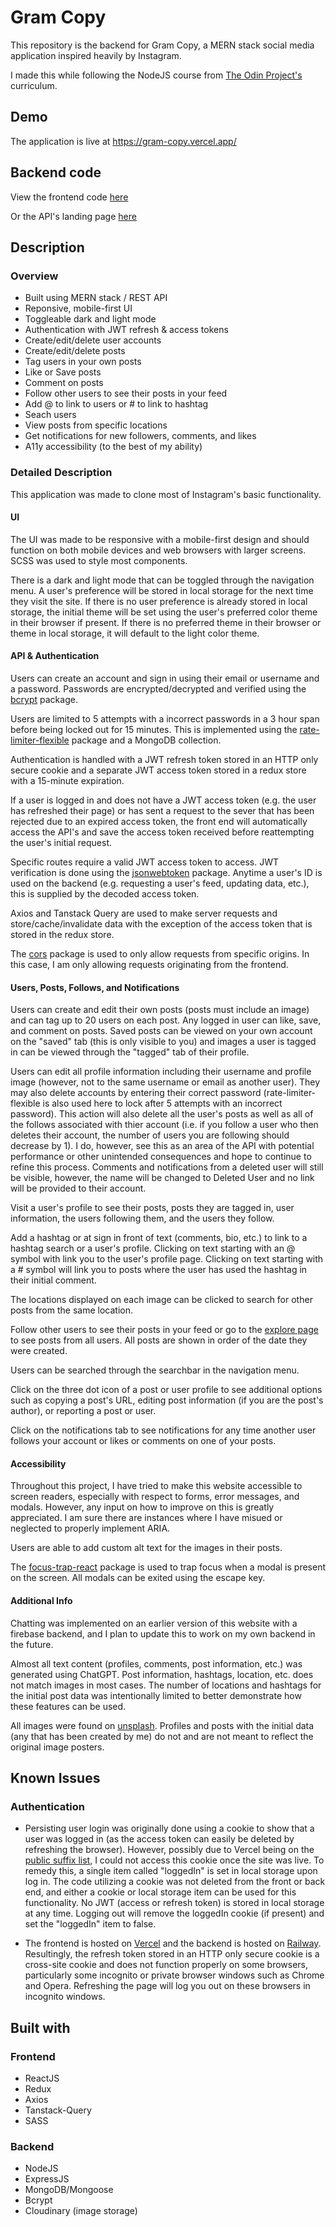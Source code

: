 # Gram Copy

This repository is the backend for Gram Copy, a MERN stack social media application inspired heavily by Instagram.

I made this while following the NodeJS course from [The Odin Project's](https://www.theodinproject.com/) curriculum.

## Demo

The application is live at https://gram-copy.vercel.app/

## Backend code

View the frontend code [here](https://github.com/Stillwell-C/gram-copy)

Or the API's landing page [here](https://gram-copy-api-production.up.railway.app)

## Description

### Overview

- Built using MERN stack / REST API
- Reponsive, mobile-first UI
- Toggleable dark and light mode
- Authentication with JWT refresh & access tokens
- Create/edit/delete user accounts
- Create/edit/delete posts
- Tag users in your own posts
- Like or Save posts
- Comment on posts
- Follow other users to see their posts in your feed
- Add @ to link to users or # to link to hashtag
- Seach users
- View posts from specific locations
- Get notifications for new followers, comments, and likes
- A11y accessibility (to the best of my ability)

### Detailed Description

This application was made to clone most of Instagram's basic functionality.

#### UI

The UI was made to be responsive with a mobile-first design and should function on both mobile devices and web browsers with larger screens. SCSS was used to style most components.

There is a dark and light mode that can be toggled through the navigation menu. A user's preference will be stored in local storage for the next time they visit the site. If there is no user preference is already stored in local storage, the initial theme will be set using the user's preferred color theme in their browser if present. If there is no preferred theme in their browser or theme in local storage, it will default to the light color theme.

#### API & Authentication

Users can create an account and sign in using their email or username and a password. Passwords are encrypted/decrypted and verified using the [bcrypt](https://www.npmjs.com/package/bcrypt) package.

Users are limited to 5 attempts with a incorrect passwords in a 3 hour span before being locked out for 15 minutes. This is implemented using the [rate-limiter-flexible](https://www.npmjs.com/package/rate-limiter-flexible/v/0.9.2) package and a MongoDB collection.

Authentication is handled with a JWT refresh token stored in an HTTP only secure cookie and a separate JWT access token stored in a redux store with a 15-minute expiration.

If a user is logged in and does not have a JWT access token (e.g. the user has refreshed their page) or has sent a request to the sever that has been rejected due to an expired access token, the front end will automatically access the API's and save the access token received before reattempting the user's initial request.

Specific routes require a valid JWT access token to access. JWT verification is done using the [jsonwebtoken](https://www.npmjs.com/package/jsonwebtoken) package. Anytime a user's ID is used on the backend (e.g. requesting a user's feed, updating data, etc.), this is supplied by the decoded access token.

Axios and Tanstack Query are used to make server requests and store/cache/invalidate data with the exception of the access token that is stored in the redux store.

The [cors](https://www.npmjs.com/package/cors) package is used to only allow requests from specific origins. In this case, I am only allowing requests originating from the frontend.

#### Users, Posts, Follows, and Notifications

Users can create and edit their own posts (posts must include an image) and can tag up to 20 users on each post. Any logged in user can like, save, and comment on posts. Saved posts can be viewed on your own account on the "saved" tab (this is only visible to you) and images a user is tagged in can be viewed through the "tagged" tab of their profile.

Users can edit all profile information including their username and profile image (however, not to the same username or email as another user). They may also delete accounts by entering their correct password (rate-limiter-flexible is also used here to lock after 5 attempts with an incorrect password). This action will also delete all the user's posts as well as all of the follows associated with thier account (i.e. if you follow a user who then deletes their account, the number of users you are following should decrease by 1). I do, however, see this as an area of the API with potential performance or other unintended consequences and hope to continue to refine this process. Comments and notifications from a deleted user will still be visible, however, the name will be changed to Deleted User and no link will be provided to their account.

Visit a user's profile to see their posts, posts they are tagged in, user information, the users following them, and the users they follow.

Add a hashtag or at sign in front of text (comments, bio, etc.) to link to a hashtag search or a user's profile. Clicking on text starting with an @ symbol with link you to the user's profile page. Clicking on text starting with a # symbol will link you to posts where the user has used the hashtag in their initial comment.

The locations displayed on each image can be clicked to search for other posts from the same location.

Follow other users to see their posts in your feed or go to the [explore page](https://gram-copy.vercel.app/explore) to see posts from all users. All posts are shown in order of the date they were created.

Users can be searched through the searchbar in the navigation menu.

Click on the three dot icon of a post or user profile to see additional options such as copying a post's URL, editing post information (if you are the post's author), or reporting a post or user.

Click on the notifications tab to see notifications for any time another user follows your account or likes or comments on one of your posts.

#### Accessibility

Throughout this project, I have tried to make this website accessible to screen readers, especially with respect to forms, error messages, and modals. However, any input on how to improve on this is greatly appreciated. I am sure there are instances where I have misued or neglected to properly implement ARIA.

Users are able to add custom alt text for the images in their posts.

The [focus-trap-react](https://www.npmjs.com/package/focus-trap-react) package is used to trap focus when a modal is present on the screen. All modals can be exited using the escape key.

#### Additional Info

Chatting was implemented on an earlier version of this website with a firebase backend, and I plan to update this to work on my own backend in the future.

Almost all text content (profiles, comments, post information, etc.) was generated using ChatGPT. Post information, hashtags, location, etc. does not match images in most cases. The number of locations and hashtags for the initial post data was intentionally limited to better demonstrate how these features can be used.

All images were found on [unsplash](https://unsplash.com/). Profiles and posts with the initial data (any that has been created by me) do not and are not meant to reflect the original image posters.

## Known Issues

### Authentication

- Persisting user login was originally done using a cookie to show that a user was logged in (as the access token can easily be deleted by refreshing the browser). However, possibly due to Vercel being on the [public suffix list](https://publicsuffix.org/), I could not access this cookie once the site was live. To remedy this, a single item called "loggedIn" is set in local storage upon log in. The code utilizing a cookie was not deleted from the front or back end, and either a cookie or local storage item can be used for this functionality. No JWT (access or refresh token) is stored in local storage at any time. Logging out will remove the loggedIn cookie (if present) and set the "loggedIn" item to false.

- The frontend is hosted on [Vercel](https://vercel.com/) and the backend is hosted on [Railway](https://railway.app/). Resultingly, the refresh token stored in an HTTP only secure cookie is a cross-site cookie and does not function properly on some browsers, particularly some incognito or private browser windows such as Chrome and Opera. Refreshing the page will log you out on these browsers in incognito windows.

## Built with

### Frontend

- ReactJS
- Redux
- Axios
- Tanstack-Query
- SASS

### Backend

- NodeJS
- ExpressJS
- MongoDB/Mongoose
- Bcrypt
- Cloudinary (image storage)

